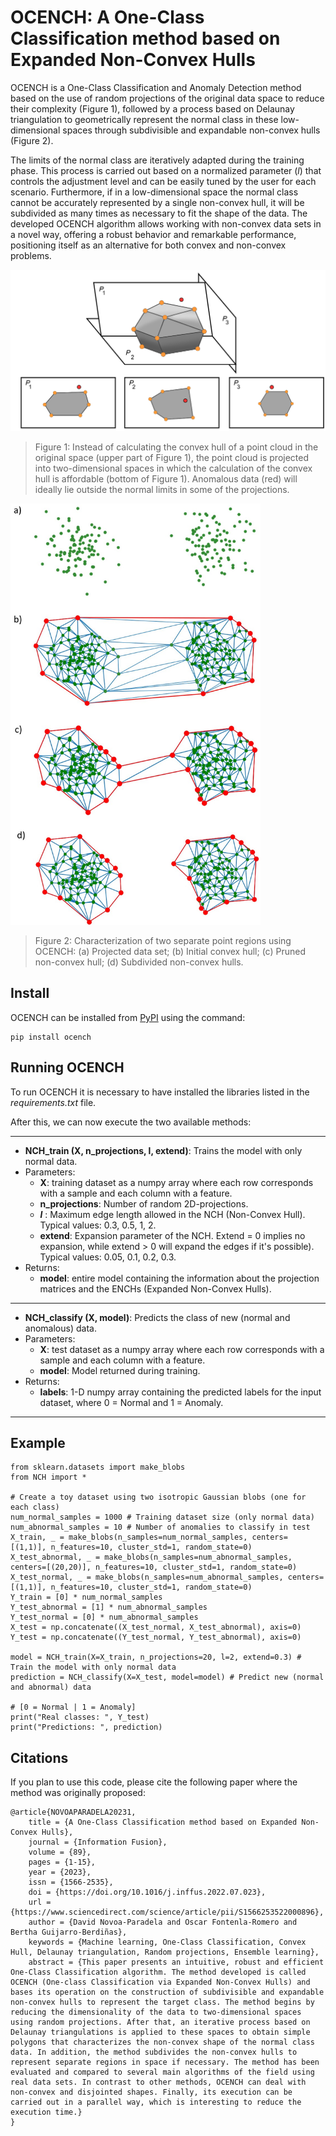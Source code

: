 # OCENCH: A One-Class Classification method based on Expanded Non-Convex Hulls

OCENCH is a One-Class Classification and Anomaly Detection method based on the use of random projections of the original data space to reduce their complexity (Figure 1), followed by a process based on  Delaunay triangulation to geometrically represent the normal class in these low-dimensional spaces through subdivisible and expandable non-convex hulls (Figure 2). 

The limits of the normal class are iteratively adapted during the training phase. This process is carried out based on a normalized parameter (*l*) that controls the adjustment level and can be easily tuned by the user for each scenario.  Furthermore, if in a low-dimensional space the normal class cannot be accurately represented by a single non-convex hull, it will be subdivided as many times as necessary to fit the shape of the data.  The developed OCENCH algorithm allows working with non-convex data sets in a novel way, offering a robust behavior and remarkable performance, positioning itself as an alternative for both convex and non-convex problems. 


<img src="https://raw.githubusercontent.com/DavidNovoaP/OCENCH/main/figures/figure1.png" width="700">

> Figure 1: Instead of calculating the convex hull of a point cloud in the original space (upper part of Figure 1), the point cloud is projected into two-dimensional spaces in which the calculation of the convex hull is affordable (bottom of Figure 1). Anomalous data (red) will ideally lie outside the normal limits in some of the projections. 

<img src="https://github.com/DavidNovoaP/OCENCH/blob/main/figures/figure2.jpg" width="400">

> Figure 2: Characterization of two separate point regions using OCENCH: (a) Projected data set; (b) Initial convex hull; (c) Pruned non-convex hull; (d) Subdivided non-convex hulls.

## Install
OCENCH can be installed from [PyPI](https://pypi.org/project/ocench/) using the command:

    pip install ocench

## Running OCENCH
To run OCENCH it is necessary to have installed the libraries listed in the *requirements.txt* file.

After this, we can now execute the two available methods:

------------

- **NCH_train (X, n_projections, l, extend)**: Trains the model with only normal data.
 - Parameters:
   - **X**: training dataset as a numpy array where each row corresponds with a sample and each column with a feature.
   - **n_projections**: Number of random 2D-projections.
   - ***l*** : Maximum edge length allowed in the NCH (Non-Convex Hull). Typical values: 0.3, 0.5, 1, 2.
   - **extend**: Expansion parameter of the NCH. Extend = 0 implies no expansion, while extend > 0 will expand the edges if it's possible). Typical values: 0.05, 0.1, 0.2, 0.3.
 - Returns:
    - **model**: entire model containing the information about the projection matrices and the ENCHs (Expanded Non-Convex Hulls).

------------

- **NCH_classify (X, model)**: Predicts the class of new (normal and anomalous) data. 
 - Parameters:
   - **X**: test dataset as a numpy array where each row corresponds with a sample and each column with a feature.
   - **model**: Model returned during training.
 - Returns:
    - **labels**: 1-D numpy array containing the predicted labels for the input dataset, where 0 = Normal and 1 = Anomaly.

------------

## Example

    from sklearn.datasets import make_blobs
    from NCH import *
    
    # Create a toy dataset using two isotropic Gaussian blobs (one for each class)
    num_normal_samples = 1000 # Training dataset size (only normal data)
    num_abnormal_samples = 10 # Number of anomalies to classify in test
    X_train, _ = make_blobs(n_samples=num_normal_samples, centers= [(1,1)], n_features=10, cluster_std=1, random_state=0)
    X_test_abnormal, _ = make_blobs(n_samples=num_abnormal_samples, centers=[(20,20)], n_features=10, cluster_std=1, random_state=0)
    X_test_normal, _ = make_blobs(n_samples=num_abnormal_samples, centers=[(1,1)], n_features=10, cluster_std=1, random_state=0)
    Y_train = [0] * num_normal_samples
    Y_test_abnormal = [1] * num_abnormal_samples
    Y_test_normal = [0] * num_abnormal_samples
    X_test = np.concatenate((X_test_normal, X_test_abnormal), axis=0)
    Y_test = np.concatenate((Y_test_normal, Y_test_abnormal), axis=0)

    model = NCH_train(X=X_train, n_projections=20, l=2, extend=0.3) # Train the model with only normal data
    prediction = NCH_classify(X=X_test, model=model) # Predict new (normal and abnormal) data

    # [0 = Normal | 1 = Anomaly]
    print("Real classes: ", Y_test)
    print("Predictions: ", prediction)

## Citations

If you plan to use this code, please cite the following paper where the method was originally proposed:

    @article{NOVOAPARADELA20231,
        title = {A One-Class Classification method based on Expanded Non-Convex Hulls},
        journal = {Information Fusion},
        volume = {89},
        pages = {1-15},
        year = {2023},
        issn = {1566-2535},
        doi = {https://doi.org/10.1016/j.inffus.2022.07.023},
        url = {https://www.sciencedirect.com/science/article/pii/S1566253522000896},
        author = {David Novoa-Paradela and Oscar Fontenla-Romero and Bertha Guijarro-Berdiñas},
        keywords = {Machine learning, One-Class Classification, Convex Hull, Delaunay triangulation, Random projections, Ensemble learning},
        abstract = {This paper presents an intuitive, robust and efficient One-Class Classification algorithm. The method developed is called OCENCH (One-class Classification via Expanded Non-Convex Hulls) and bases its operation on the construction of subdivisible and expandable non-convex hulls to represent the target class. The method begins by reducing the dimensionality of the data to two-dimensional spaces using random projections. After that, an iterative process based on Delaunay triangulations is applied to these spaces to obtain simple polygons that characterizes the non-convex shape of the normal class data. In addition, the method subdivides the non-convex hulls to represent separate regions in space if necessary. The method has been evaluated and compared to several main algorithms of the field using real data sets. In contrast to other methods, OCENCH can deal with non-convex and disjointed shapes. Finally, its execution can be carried out in a parallel way, which is interesting to reduce the execution time.}
    }
